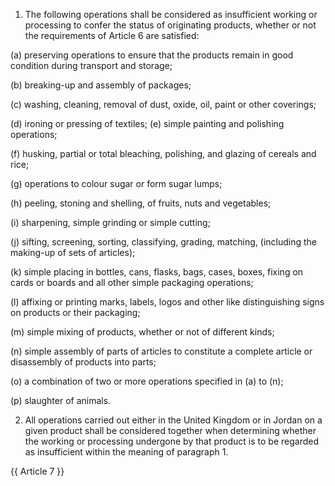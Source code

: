 1. The following operations shall be considered as insufficient working or processing to confer the status of originating products, whether or not the requirements of Article 6 are satisfied: 

(a) preserving operations to ensure that the products remain in good condition during transport and storage; 

(b) breaking-up and assembly of packages; 

(c) washing, cleaning, removal of dust, oxide, oil, paint or other coverings; 

(d) ironing or pressing of textiles; 
(e) simple painting and polishing operations; 

(f) husking, partial or total bleaching, polishing, and glazing of cereals and rice; 

(g) operations to colour sugar or form sugar lumps; 

(h) peeling, stoning and shelling, of fruits, nuts and vegetables; 

(i) sharpening, simple grinding or simple cutting; 

(j) sifting, screening, sorting, classifying, grading, matching, (including the making-up of sets of articles); 

(k) simple placing in bottles, cans, flasks, bags, cases, boxes, fixing on cards or boards and all other simple packaging operations;
 
(l) affixing or printing marks, labels, logos and other like distinguishing signs on products or their packaging; 

(m) simple mixing of products, whether or not of different kinds; 

(n) simple assembly of parts of articles to constitute a complete article or disassembly of products into parts; 

(o) a combination of two or more operations specified in (a) to (n); 

(p) slaughter of animals. 

2. All operations carried out either in the United Kingdom or in Jordan on a given product shall be considered together when determining whether the working or processing undergone by that product is to be regarded as insufficient within the meaning of paragraph 1. 

{{ Article 7 }}
